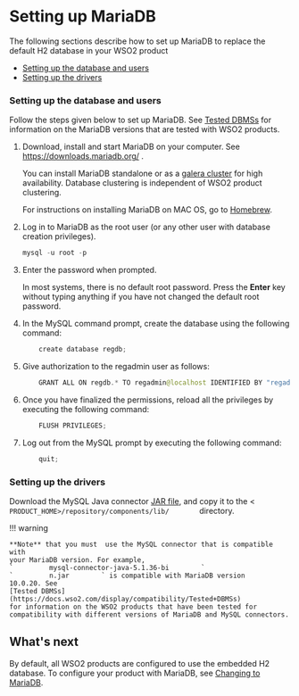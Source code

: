 # Setting up MariaDB

The following sections describe how to set up MariaDB to replace the
default H2 database in your WSO2 product

-   [Setting up the database and
    users](#SettingupMariaDB-Settingupthedatabaseandusers)
-   [Setting up the drivers](#SettingupMariaDB-Settingupthedrivers)

### Setting up the database and users

Follow the steps given below to set up MariaDB. See [Tested
DBMSs](https://docs.wso2.com/display/compatibility/Tested+DBMSs) for
information on the MariaDB versions that are tested with WSO2 products.

1.  Download, install and start MariaDB on your computer. See
    <https://downloads.mariadb.org/> .

    You can install MariaDB standalone or as a [galera
    cluster](../../assets/img/53125509/53287445.png) for high availability.
    Database clustering is independent of WSO2 product clustering.

    For instructions on installing MariaDB on MAC OS, go to
    [Homebrew](http://brew.sh/).

2.  Log in to MariaDB as the root user (or any other user with database
    creation privileges).

    ``` java
    mysql -u root -p
    ```

3.  Enter the password when prompted.

    In most systems, there is no default root password. Press the
    **Enter** key without typing anything if you have not changed the
    default root password.

4.  In the MySQL command prompt, create the database using the following
    command:

    ``` java
        create database regdb;
    ```

5.  Give authorization to the regadmin user as follows:

    ``` java
        GRANT ALL ON regdb.* TO regadmin@localhost IDENTIFIED BY "regadmin";
    ```

6.  Once you have finalized the permissions, reload all the privileges
    by executing the following command:

    ``` java
        FLUSH PRIVILEGES;
    ```

7.  Log out from the MySQL prompt by executing the following command:

    ``` java
        quit;
    ```

### Setting up the drivers

Download the MySQL Java connector [JAR
file](http://dev.mysql.com/downloads/connector/j/5.1.html), and copy it
to the \< `         PRODUCT_HOME>/repository/components/lib/        `
directory.

!!! warning
    
    **Note** that you must  use the MySQL connector that is compatible with
    your MariaDB version. For example,
    `         mysql-connector-java-5.1.36-bi        `
    `         n.jar        ` is compatible with MariaDB version 10.0.20. See
    [Tested DBMSs](https://docs.wso2.com/display/compatibility/Tested+DBMSs)
    for information on the WSO2 products that have been tested for
    compatibility with different versions of MariaDB and MySQL connectors.
    

## What's next

By default, all WSO2 products are configured to use the embedded H2
database. To configure your product with MariaDB, see [Changing to
MariaDB](_Changing_to_MariaDB_).
